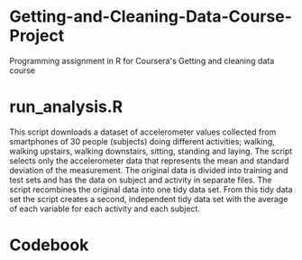 # Getting-and-Cleaning-Data-Course-Project
Programming assignment in R for Coursera's Getting and cleaning data course

# run_analysis.R
This script downloads a dataset of accelerometer values collected from smartphones of 30 people (subjects) doing different activities; walking, walking upstairs, walking downstairs, sitting, standing and laying. The script selects only the accelerometer data that represents the mean and standard deviation of the measurement. The original data is divided into training and test sets and has the data on subject and activity in separate files. The script recombines the original data into one tidy data set.  From this tidy data set the script creates a second, independent tidy data set with the average of each variable for each activity and each subject.

# Codebook
